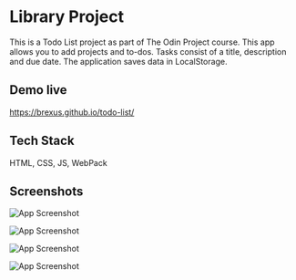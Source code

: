 
# Library Project

This is a Todo List project as part of The Odin Project course. 
This app allows you to add projects and to-dos. Tasks consist of a title, description and due date. 
The application saves data in LocalStorage.


## Demo live

https://brexus.github.io/todo-list/


## Tech Stack

HTML, CSS, JS, WebPack


## Screenshots

![App Screenshot](https://i.imgur.com/5hwoXvS.png)

![App Screenshot](https://i.imgur.com/gXYFyVY.png)

![App Screenshot](https://i.imgur.com/bc63e1K.png)

![App Screenshot](https://i.imgur.com/mDYa3SZ.png)



